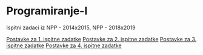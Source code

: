 # Programiranje-I
Ispitni zadaci iz NPP - 2014x2015, NPP - 2018x2019

[Postavke za 1. ispitne zadatke](https://github.com/Ensar01/Programiranje-I/tree/main/Zadatak%20I)
[Postavke za 2. ispitne zadatke](https://github.com/Ensar01/Programiranje-I/tree/main/Zadatak%20I)
[Postavke za 3. ispitne zadatke](https://github.com/Ensar01/Programiranje-I/tree/main/Zadatak%20I)
[Postavke za 4. ispitne zadatke](https://github.com/Ensar01/Programiranje-I/tree/main/Zadatak%20I)
